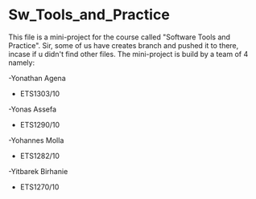 # Sw_Tools_and_Practice

This file is a mini-project for the course called "Software Tools and Practice".
Sir, some of us have creates branch and pushed it to there, incase if u didn't 
find other files.
The mini-project is build by a team of 4 namely:

-Yonathan Agena
  - ETS1303/10
  
-Yonas Assefa
  - ETS1290/10

-Yohannes Molla
  - ETS1282/10

-Yitbarek Birhanie
  - ETS1270/10 
 
  
